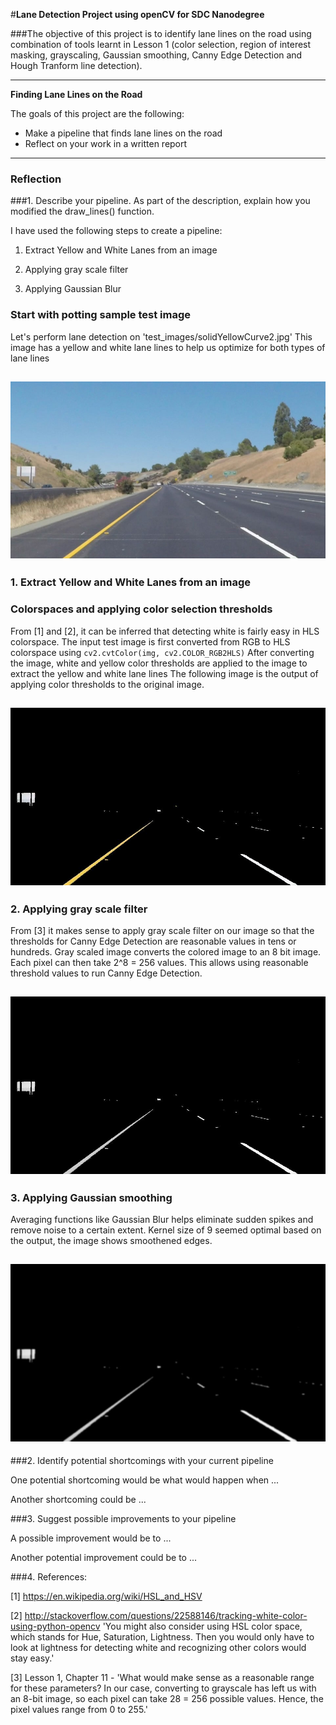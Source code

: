 #**Lane Detection Project using openCV for SDC Nanodegree** 

###The objective of this project is to identify lane lines on the road using combination of tools learnt in Lesson 1 (color selection, region of interest masking, grayscaling, Gaussian smoothing, Canny Edge Detection and Hough Tranform line detection). 

---

**Finding Lane Lines on the Road**

The goals of this project are the following:
* Make a pipeline that finds lane lines on the road
* Reflect on your work in a written report


[//]: # (Image References)

[image1]: ./readme_ref/_colored_img.jpeg "White and Yellow Filter"
[image2]: ./readme_ref/gray_image.jpeg "Gray Scale"
[image3]: ./readme_ref/blur_gray.jpeg "Gaussian Blur"
[image4]: ./readme_ref/edges.jpeg "Canny Edge Detect"
[image5]: ./readme_ref/masked_edges.jpeg "Region of Interest Resultant"
[image6]: ./readme_ref/lane_sketched.jpeg "Hough Transform in action"
[image7]: ./readme_ref/result.jpeg "Final Result"
[image8]: ./readme_ref/region_of_interest_red.png "Marked Region of interest"
[image9]: ./readme_ref/all_test_images.png "Input Test Images"
[image10]: ./readme_ref/all_test_images_proc.png "Processed Test Images"
[image11]: ./test_images/solidYellowCurve2.jpg "Input Test Image"
---

### Reflection

###1. Describe your pipeline. As part of the description, explain how you modified the draw_lines() function.

I have used the following steps to create a pipeline:
 
1. Extract Yellow and White Lanes from an image

2. Applying gray scale filter

3. Applying Gaussian Blur



### Start with potting sample test image
Let's perform lane detection on 'test_images/solidYellowCurve2.jpg'
This image has a yellow and white lane lines to help us optimize for both types of lane lines

![alt text][image11]
---

### 1. Extract Yellow and White Lanes from an image
### Colorspaces and applying color selection thresholds
From [1] and [2], it can be inferred that detecting white is fairly easy in HLS colorspace. 
The input test image is first converted from RGB to HLS colorspace using ```cv2.cvtColor(img, cv2.COLOR_RGB2HLS)```
After converting the image, white and yellow color thresholds are applied to the image to extract the yellow and white lane lines
The following image is the output of applying color thresholds to the original image.

![alt text][image1]
---
### 2. Applying gray scale filter
From [3] it makes sense to apply gray scale filter on our image so that the thresholds for Canny Edge Detection are reasonable values in tens or hundreds. 
Gray scaled image converts the colored image to an 8 bit image. Each pixel can then take 2^8 = 256 values. This allows using reasonable threshold values to run Canny Edge Detection.

![alt text][image2]
---
### 3. Applying Gaussian smoothing
Averaging functions like Gaussian Blur helps eliminate sudden spikes and remove noise to a certain extent. Kernel size of 9 seemed optimal based on the output, the image shows smoothened edges. 

![alt text][image3]
---

###2. Identify potential shortcomings with your current pipeline


One potential shortcoming would be what would happen when ... 

Another shortcoming could be ...


###3. Suggest possible improvements to your pipeline

A possible improvement would be to ...

Another potential improvement could be to ...

###4. References:

[1] https://en.wikipedia.org/wiki/HSL_and_HSV

[2] http://stackoverflow.com/questions/22588146/tracking-white-color-using-python-opencv 
    'You might also consider using HSL color space, which stands for Hue, Saturation, Lightness. Then you would only have to look at lightness for detecting white and recognizing other colors would stay easy.'

[3] Lesson 1, Chapter 11 - 'What would make sense as a reasonable range for these parameters? In our case, converting to grayscale has left us with an 8-bit image, so each pixel can take 28 = 256 possible values. Hence, the pixel values range from 0 to 255.'
